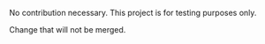 No contribution necessary. This project is for testing purposes only.

Change that will not be merged.
